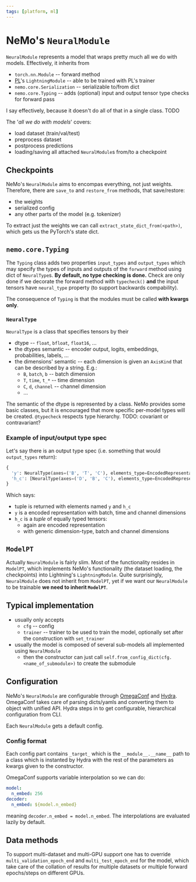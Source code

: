 ```yaml
---
tags: [platform, ml]
---
```


# NeMo's `NeuralModule`

`NeuralModule` represents a model that wraps pretty much all we do with models.
Effectively, it inherits from

- `torch.nn.Module` -- forward method
- [PL](./pytorch_lightning.md)'s `LightningModule` -- able to be trained with
  PL's trainer
- `nemo.core.Serialization` -- serializable to/from dict
- `nemo.core.Typing` -- adds (optional) input and output tensor type checks for
  forward pass

I say effectively, because it doesn't do all of that in a single class. TODO

The '*all we do with models*' covers:

- load dataset (train/val/test)
- preprocess dataset
- postprocess predictions
- loading/saving all attached `NeuralModule`s from/to a checkpoint

## Checkpoints

NeMo's `NeuralModule` aims to encompas everything, not just weights. Therefore,
there are `save_to` and `restore_from` methods, that save/restore:
- the weights
- serialized config
- any other parts of the model (e.g. tokenizer)

To extract just the weights we can call `extract_state_dict_from(<path>)`, which
gets us the PyTorch's state dict.

## `nemo.core.Typing`

The `Typing` class adds two properties `input_types` and `output_types` which
may specify the types of inputs and outputs of the `forward` method using
dict of `NeuralType`s. **By default, no type checking is done.** Check are only done if
we decorate the forward method with `typecheck()` **and** the input tensors have
`neural_type` property (to support backwards compability).

The consequence of `Typing` is that the modules must be called **with kwargs
only**.


### `NeuralType`

`NeuralType` is a class that specifies tensors by their
- dtype -- `float`, `bfloat`, `float16`, ...
- the dtypes semantic -- encoder output, logits, embeddings, probabilities,
  labels, ...
- the dimensions' semantic -- each dimension is given an `AxisKind` that can be
  described by a string. E.g.:
    - `B`, `batch`, `b` -- batch dimension
    - `T`, `time`, `t_*` -- time dimension
    - `C`, `d`, `channel` -- channel dimension
    - ...

The semantic of the dtype is represented by a class. NeMo provides some basic
classes, but it is encouraged that more specific per-model types will be
created. `@typecheck` respects type hierarchy. TODO: covariant or contravariant?

### Example of input/output type spec

Let's say there is an output type spec (i.e. something that would `output_types`
return):

```python
{
  'y': NeuralType(axes=('B', 'T', 'C'), elements_type=EncodedRepresentation()),
  'h_c': [NeuralType(axes=('D', 'B', 'C'), elements_type=EncodedRepresentation())],
}
```

Which says:
- tuple is returned with elements named `y` and `h_c`
- `y` is a encoded representation with batch, time and channel dimensions
- `h_c` is a *tuple* of equally typed tensors:
    - again are encoded representation
    - with generic dimension-type, batch and channel dimensions

## `ModelPT`

Actually `NeuralModule` is fairly slim. Most of the functionality resides in
`ModelPT`, which implements NeMo's functionality (the dataset loading, the
checkpoints) into Lightning's `LightningModule`. Quite surprisingly,
`NeuralModule` does not inherit from `ModelPT`, yet if we want our
`NeuralModule` to be trainable **we need to inherit `ModelPT`**.

## Typical implementation

- usually only accepts
    - `cfg` -- config
    - `trainer` -- trainer to be used to train the model, optionally set after
      the construction with `set_trainer`
- usually the model is composed of several sub-models all implemented using
  `NeuralModule`
    - then the constructor can just call
      `self.from_config_dict(cfg.<name_of_submodule>)` to create the submodule

## Configuration

NeMo's `NeuralModule` are configurable through [OmegaConf](./omegaconf.md) and
[Hydra](./hydra.md). OmegaConf takes care of parsing dicts/yamls and converting
them to object with unified API. Hydra steps in to get configurable,
hierarchical configuration from CLI.

Each `NeuralModule` gets a default config.

### Config format

Each config part contains `_target_` which is the `__module__.__name__` path to
a class which is instanted by Hydra with the rest of the parameters as kwargs
given to the constructor.

OmegaConf supports variable interpolation so we can do:

```yaml
model:
  n_embed: 256
decoder:
  n_embed: ${model.n_embed}
```

meaning `decoder.n_embed = model.n_embed`. The interpolations are evaluated
lazily by default.

## Data methods

To support multi-dataset and multi-GPU support one has to override
`multi_validation_epoch_end` and `multi_test_epoch_end` for the model, which
take care of the collation of results for multiple datasets or multiple forward
epochs/steps on different GPUs.


